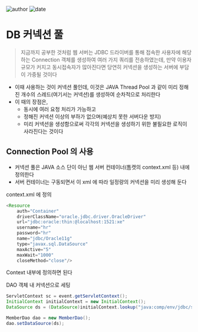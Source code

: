 ﻿
![author](https://img.shields.io/badge/author-daesungRa-lightgray.svg?style=flat-square)
![date](https://img.shields.io/badge/date-190103-lightgray.svg?style=flat-square)

# DB 커넥션 풀

> 지금까지 공부한 것처럼 웹 서버는 JDBC 드라이버를 통해 접속한 사용자에 해당하는 Connection 객체를 생성하여 여러 가지 쿼리를 전송하였는데, 만약 이용자 규모가 커지고 동시접속자가 많아진다면 당연히 커넥션을 생성하는 서버에 부담이 가중될 것이다

- 이때 사용하는 것이 커넥션 풀인데, 이것은 JAVA Thread Pool 과 같이 미리 정해진 개수의 스레드(여기서는 커넥션)를 생성하여 순차적으로 처리한다
- 이 때의 장점은,
	* 동시에 여러 요청 처리가 가능하고
	* 정해진 커넥션 이상의 부하가 없으며(예상치 못한 서버다운 방지)
	* 미리 커넥션을 생성함으로써 각각의 커넥션을 생성하기 위한 불필요한 로직이 사라진다는 것이다

## Connection Pool 의 사용

- 커넥션 풀은 JAVA 소스 단이 아닌 웹 서버 컨테이너(톰캣의 context.xml 등) 내에 정의한다
- 서버 컨테이너는 구동되면서 이 xml 에 따라 일정량의 커넥션을 미리 생성해 둔다

context.xml 에 정의

```JAVA
<Resource
	auth="Container"
	driverClassName="oracle.jdbc.driver.OracleDriver"
	url="jdbc:oracle:thin:@localhost:1521:xe"
	username="hr"
	password="hr"
	name="jdbc/Oracle11g"
	type="javax.sql.DataSource"
	maxActive="5"
	maxWait="1000"
	closeMethod="close"/>
```

Context 내부에 정의하면 된다<br/>

DAO 객체 내 커넥션으로 세팅

```JAVA
ServletContext sc = event.getServletContext();
InitialContext initialContext = new InitialContext();
DataSource ds = (DataSource)initialContext.lookup("java:comp/env/jdbc/studydb");

MemberDao dao = new MemberDao();
dao.setDataSource(ds);
```






